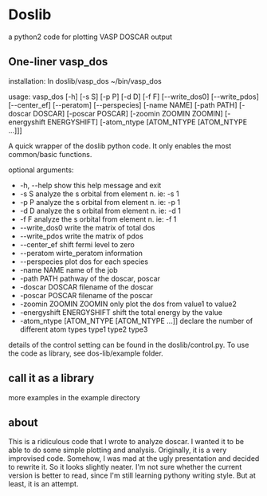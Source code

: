 # Doslib

a python2 code for plotting VASP DOSCAR output

## One-liner vasp_dos

installation: ln doslib/vasp_dos ~/bin/vasp_dos

usage: vasp_dos [-h] [-s S] [-p P] [-d D] [-f F] [--write_dos0] [--write_pdos]
                [--center_ef] [--peratom] [--perspecies] [-name NAME]
                [-path PATH] [-doscar DOSCAR] [-poscar POSCAR]
                [-zoomin ZOOMIN ZOOMIN] [-energyshift ENERGYSHIFT]
                [-atom_ntype [ATOM_NTYPE [ATOM_NTYPE ...]]]

A quick wrapper of the doslib python code. It only enables the most
common/basic functions.

optional arguments:

 *  -h, --help            show this help message and exit
 *  -s S                  analyze the s orbital from element n. ie: -s 1
 *  -p P                  analyze the s orbital from element n. ie: -p 1
 *  -d D                  analyze the s orbital from element n. ie: -d 1
 *  -f F                  analyze the s orbital from element n. ie: -f 1
 *  --write_dos0          write the matrix of total dos
 *  --write_pdos          write the matrix of pdos
 *  --center_ef           shift fermi level to zero
 *  --peratom             wirte_peratom information
 *  --perspecies          plot dos for each species
 *  -name NAME            name of the job
 *  -path PATH            pathway of the doscar, poscar
 *  -doscar DOSCAR        filename of the doscar
 *  -poscar POSCAR        filename of the poscar
 *  -zoomin ZOOMIN ZOOMIN only plot the dos from value1 to value2
 *  -energyshift ENERGYSHIFT shift the total energy by the value
 *  -atom_ntype [ATOM_NTYPE [ATOM_NTYPE ...]] declare the number of different atom types type1 type2 type3


details of the control setting can be found in the doslib/control.py. To use
the code as library, see dos-lib/example folder.

## call it as a library

more examples in the example directory

## about

This is a ridiculous code that I wrote to analyze doscar. I wanted it to be able to do some simple plotting and analysis. Originally, it is a very improvised code. Somehow, I was mad at the ugly presentation and decided to rewrite it. So it looks slightly neater. I'm not sure whether the current version is better to read, since I'm still learning pythony writing style. But at least, it is an attempt.
